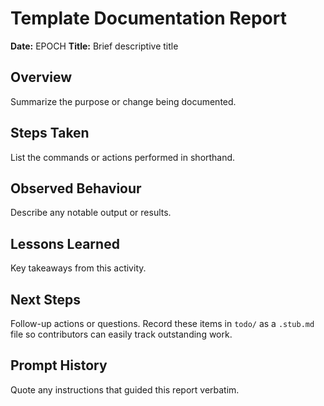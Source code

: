 # Template Documentation Report

**Date:** EPOCH
**Title:** Brief descriptive title

## Overview
Summarize the purpose or change being documented.

## Steps Taken
List the commands or actions performed in shorthand.

## Observed Behaviour
Describe any notable output or results.

## Lessons Learned
Key takeaways from this activity.

## Next Steps
Follow-up actions or questions. Record these items in `todo/` as a `.stub.md` file so contributors can easily track outstanding work.

## Prompt History
Quote any instructions that guided this report verbatim.
